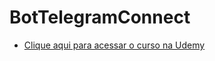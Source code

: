 # BotTelegramConnect

  - [Clique aqui para acessar o curso na Udemy](https://www.udemy.com/course/bot-telegram/) 
